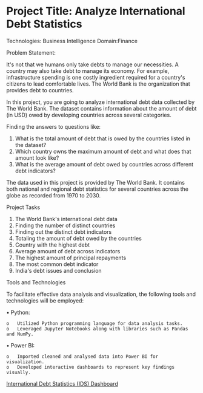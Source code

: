 # Project Title: Analyze International Debt Statistics
Technologies: Business Intelligence
Domain:Finance

Problem Statement:

It's not that we humans only take debts to manage our necessities. A country may also take debt to manage its economy. For example, infrastructure spending is one costly ingredient required for a country's citizens to lead comfortable lives. The World Bank is the organization that provides debt to countries.

In this project, you are going to analyze international debt data collected by The World Bank. The dataset contains information about the amount of debt (in USD) owed by developing countries across several categories. 

Finding the answers to questions like:

1. What is the total amount of debt that is owed by the countries listed in the dataset?
2. Which country owns the maximum amount of debt and what does that amount look like?
3. What is the average amount of debt owed by countries across different debt indicators?
   
The data used in this project is provided by The World Bank. It contains both national and regional debt statistics for several countries across the globe as recorded from 1970 to 2030.

Project Tasks
1. The World Bank's international debt data
2. Finding the number of distinct countries
3. Finding out the distinct debt indicators
4. Totaling the amount of debt owed by the countries
5. Country with the highest debt
6. Average amount of debt across indicators
7. The highest amount of principal repayments
8. The most common debt indicator
9. India's debt issues and conclusion


Tools and Technologies

To facilitate effective data analysis and visualization, the following tools and technologies will be employed: 

•	Python: 

    o	Utilized Python programming language for data analysis tasks.    
    o	Leveraged Jupyter Notebooks along with libraries such as Pandas and NumPy.
    
•	Power BI: 

    o	Imported cleaned and analysed data into Power BI for visualization.    
    o	Developed interactive dashboards to represent key findings visually.
   
   [International Debt Statistics (IDS) Dashboard](https://app.powerbi.com/reportEmbed?reportId=b5483008-9f32-4d4e-ad30-6b8753ed078c&autoAuth=true&ctid=9f279a9a-e327-4c5c-9ca3-e4747dd231b1)
      
